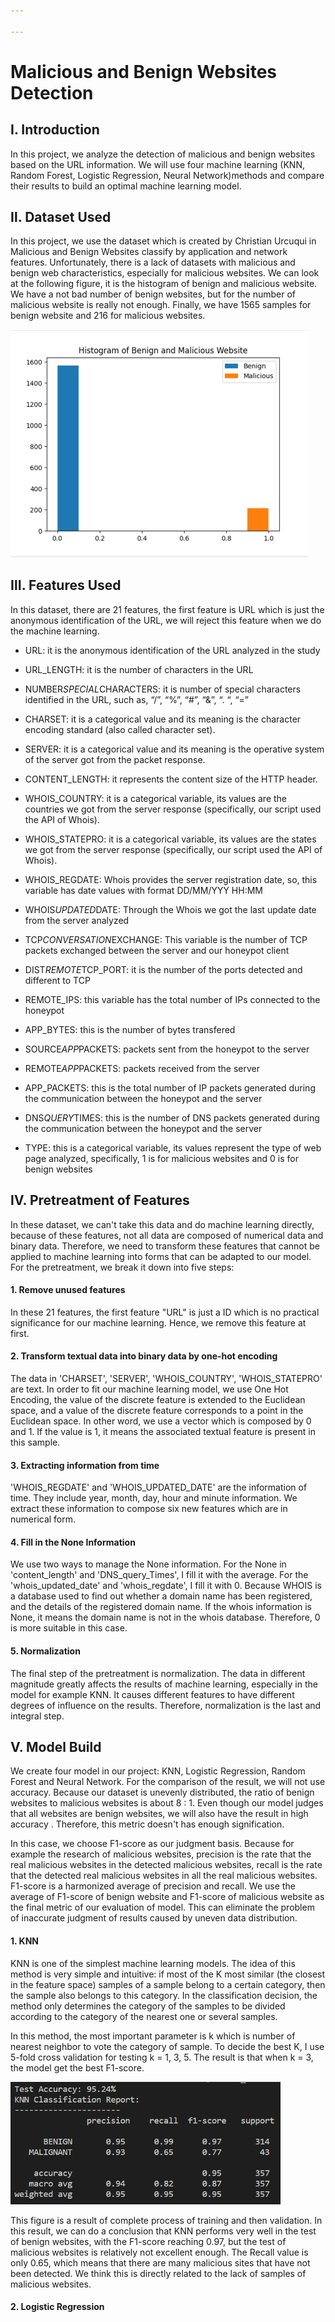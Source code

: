```yaml
---

---
```


# Malicious and Benign Websites Detection

## Ⅰ. Introduction

In this project, we analyze the detection of malicious and benign websites based on the URL information. We will use four machine learning (KNN, Random Forest, Logistic Regression, Neural Network)methods and compare their results to build an optimal machine learning model.

## Ⅱ. Dataset Used

In this project, we use the dataset which is created by Christian Urcuqui in Malicious and Benign Websites classify by application and network features. Unfortunately, there is a lack of datasets with malicious and benign web characteristics, especially for malicious websites. We can look at the following figure, it is the histogram of benign and malicious website. We have a not bad number of benign websites, but for the number of malicious website is really not enough. Finally, we have 1565 samples for benign website and 216 for malicious websites. 

<img src="images\hist.png" alt="1200" style="zoom:50%;" />

## Ⅲ. Features Used

In this dataset, there are 21 features, the first feature is URL which is just the anonymous identification of the URL, we will reject this feature when we do the machine learning.

- URL: it is the anonymous identification of the URL analyzed in the study

- URL_LENGTH: it is the number of characters in the URL

- NUMBER*SPECIAL*CHARACTERS: it is number of special characters identified in the URL, such as, “/”, “%”, “#”, “&”, “. “, “=”

- CHARSET: it is a categorical value and its meaning is the character encoding standard (also called character set).

- SERVER: it is a categorical value and its meaning is the operative system of the server got from the packet response.

- CONTENT_LENGTH: it represents the content size of the HTTP header.

- WHOIS_COUNTRY: it is a categorical variable, its values are the countries we got from the server response (specifically, our script used the API of Whois).

- WHOIS_STATEPRO: it is a categorical variable, its values are the states we got from the server response (specifically, our script used the API of Whois).

- WHOIS_REGDATE: Whois provides the server registration date, so, this variable has date values with format DD/MM/YYY HH:MM

- WHOIS*UPDATED*DATE: Through the Whois we got the last update date from the server analyzed

- TCP*CONVERSATION*EXCHANGE: This variable is the number of TCP packets exchanged between the server and our honeypot client

- DIST*REMOTE*TCP_PORT: it is the number of the ports detected and different to TCP

- REMOTE_IPS: this variable has the total number of IPs connected to the honeypot

- APP_BYTES: this is the number of bytes transfered

- SOURCE*APP*PACKETS: packets sent from the honeypot to the server

- REMOTE*APP*PACKETS: packets received from the server

- APP_PACKETS: this is the total number of IP packets generated during the communication between the honeypot and the server

- DNS*QUERY*TIMES: this is the number of DNS packets generated during the communication between the honeypot and the server

- TYPE: this is a categorical variable, its values represent the type of web page analyzed, specifically, 1 is for malicious websites and 0 is for benign websites

  

## Ⅳ. Pretreatment of Features

In these dataset, we can't take this data and do machine learning directly, because of these features, not all data are composed of numerical data and binary data. Therefore, we need to transform these features that cannot be applied to machine learning into forms that can be adapted to our model. For the pretreatment, we break it down into five steps:

#### 1. Remove unused features

In these 21 features, the first feature "URL" is just a ID which is no practical significance for our machine learning. Hence, we remove this feature at first.

#### 2. Transform textual data into binary data by one-hot encoding

The data in 'CHARSET', 'SERVER', 'WHOIS_COUNTRY', 'WHOIS_STATEPRO' are text. In order to fit our machine learning model, we use One Hot Encoding, the value of the discrete feature is extended to the Euclidean space, and a value of the discrete feature corresponds to a point in the Euclidean space. In other word, we use a vector which is composed by 0 and 1. If the value is 1, it means the associated textual feature is present in this sample.

#### 3. Extracting information from time

'WHOIS_REGDATE' and 'WHOIS_UPDATED_DATE' are the information of time. They include year, month, day, hour and minute information. We extract these information to compose six new features which are in numerical form.

#### 4. Fill in the None Information

We use two ways to manage the None information. For the None in 'content_length' and 'DNS_query_Times', I fill it with the average. For the 'whois_updated_date' and 'whois_regdate', I fill it with 0. Because WHOIS is a database used to find out whether a domain name has been registered, and the details of the registered domain name. If the whois information is None, it means the domain name is not in the whois database. Therefore, 0 is more suitable in this case.

#### 5. Normalization

The final step of the pretreatment is normalization. The data in different magnitude greatly affects the results of machine learning, especially in the model for example KNN. It causes different features to have different degrees of influence on the results. Therefore, normalization is the last and integral step.

## Ⅴ. Model Build

We create four model in our project: KNN, Logistic Regression, Random Forest and Neural Network. For the comparison of the result, we will not use accuracy. Because our dataset is unevenly distributed, the ratio of benign websites to malicious websites is about 8 : 1. Even though our model judges that all websites are benign websites, we will also have the result in high accuracy . Therefore, this metric doesn't has enough signification.

In this case, we choose F1-score as our judgment basis. Because for example the research of malicious websites, precision is the rate that the real malicious websites in the detected malicious websites, recall is the rate that the detected real malicious websites in all the real malicious websites. F1-score is a harmonized average of precision and recall. We use the average of F1-score of benign website and F1-score of malicious website as the final metric of our evaluation of model. This can eliminate the problem of inaccurate judgment of results caused by uneven data distribution.

#### 1. KNN

KNN is one of the simplest machine learning models. The idea of this method is very simple and intuitive: if most of the K most similar (the closest in the feature space) samples of a sample belong to a certain category, then the sample also belongs to this category. In the classification decision, the method only determines the category of the samples to be divided according to the category of the nearest one or several samples. 

In this method, the most important parameter is k which is number of nearest neighbor to vote the category of sample. To decide the best K, I use 5-fold cross validation for testing  k = 1, 3, 5. The result is that when k = 3, the model get the best F1-score. 

<img src="images/KNN.png" style="zoom:70%;" />

This figure is a result of complete process of training and then validation. In this result, we can do a conclusion that KNN performs very well in the test of benign websites, with the F1-score reaching 0.97, but the test of malicious websites is relatively not excellent enough. The Recall value is only 0.65, which means that there are many malicious sites that have not been detected. We think this is directly related to the lack of samples of malicious websites.

#### 2. Logistic Regression


